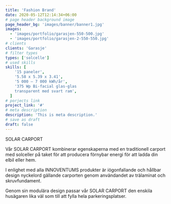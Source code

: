 ```yaml
---
title: 'Fashion Brand'
date: 2020-05-12T12:14:34+06:00
# page header background image
page_header_bg: 'images/banner/banner1.jpg'
images:
  - 'images/portfolio/garasjen-550-500.jpg'
  - 'images/portfolio/garasjen-2-550-550.jpg'
# clients
clients: 'Garasje'
# filter types
types: ['solcelle']
# used skills
skills: [
    '15 paneler',
    '5.58 x 5.39 x 3.41',
    '5 000 – 7 000 kWh/år',
    '375 Wp Bi-facial glas-glas
    transparent med svart ram',
  ]
# porjects link
project_link: '#'
# meta description
description: 'This is meta description.'
# save as draft
draft: false
---
```


SOLAR CARPORT

Vår SOLAR CARPORT kombinerar egenskaperna med en traditionell carport med solceller på taket för att producera förnybar energi för att ladda din elbil eller hem.

I enlighet med alla INNOVENTUMS produkter är iögonfallande och hållbar design nyckelord gällande carporten genom användandet av trälaminat och skruvfundament.

Genom sin modulära design passar vår SOLAR CARPORT den enskila husägaren lika väl som till att fylla hela parkeringsplatser.
